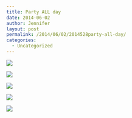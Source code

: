 ```yaml
---
title: Party ALL day
date: 2014-06-02
author: Jennifer
layout: post
permalink: /2014/06/02/2014528party-all-day/
categories:
  - Uncategorized
---
```

<div class="image-gallery-wrapper">
  <p>
    <img src="http://static1.squarespace.com/static/50db6bb3e4b015296cd43789/50dfa5b1e4b0dc6320e0b5ea/538cca96e4b022cc4c7d213d/1401738877138/2014-04-08+16.04.54.jpg.54.jpg?format=original" />
  </p>

  <p>
    <img src="http://static1.squarespace.com/static/50db6bb3e4b015296cd43789/50dfa5b1e4b0dc6320e0b5ea/538cca9de4b022cc4c7d2148/1401738933991/2014-04-08+15.37.10.jpg.10.jpg?format=original" />
  </p>

  <p>
    <img src="http://static1.squarespace.com/static/50db6bb3e4b015296cd43789/50dfa5b1e4b0dc6320e0b5ea/538ccab1e4b022cc4c7d216e/1401735889262/2014-04-08+16.06.01.jpg.01.jpg?format=original" />
  </p>

  <p>
    <img src="http://static1.squarespace.com/static/50db6bb3e4b015296cd43789/50dfa5b1e4b0dc6320e0b5ea/538ccaa6e4b022cc4c7d2157/1401738992522/2014-04-08+15.27.16.jpg.16.jpg?format=original" />
  </p>

  <p>
    <img src="http://static1.squarespace.com/static/50db6bb3e4b015296cd43789/50dfa5b1e4b0dc6320e0b5ea/538ccaaae4b022cc4c7d2166/1401739025452/2014-04-08+15.27.14.jpg.14.jpg?format=original" />
  </p>
</div>
